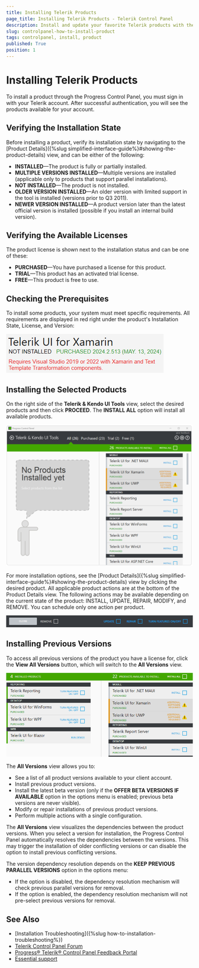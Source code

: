 ```yaml
---
title: Installing Telerik Products
page_title: Installing Telerik Products - Telerik Control Panel
description: Install and update your favorite Telerik products with the Telerik Control Panel.
slug: controlpanel-how-to-install-product
tags: controlpanel, install, product
published: True
position: 1 
---
```


# Installing Telerik Products

To install a product through the Progress Control Panel, you must sign in with your Telerik account. After successful authentication, you will see the products available for your account.

## Verifying the Installation State

Before installing a product, verify its installation state by navigating to the [Product Details]({%slug simplified-interface-guide%}#showing-the-product-details) view, and can be either of the following: 

* **INSTALLED**—The product is fully or partially installed. 
* **MULTIPLE VERSIONS INSTALLED**—Multiple versions are installed (applicable only to products that support parallel installations).
* **NOT INSTALLED**—The product is not installed. 
* **OLDER VERSION INSTALLED**—An older version with limited support in the tool is installed (versions prior to Q3 2011).
* **NEWER VERSION INSTALLED**—A product version later than the latest official version is installed (possible if you install an internal build version).

## Verifying the Available Licenses 
 
The product license is shown next to the installation status and can be one of these: 

* **PURCHASED**—You have purchased a license for this product.
* **TRIAL**—This product has an activated trial license.
* **FREE**—This product is free to use.

## Checking the Prerequisites

To install some products, your system must meet specific requirements. All requirements are displayed in red right under the product's Installation State, License, and Version:

![Blocking Issues Telerik Control Panel](images/blocking-issues-telerik-control-panel.png)

## Installing the Selected Products

On the right side of the **Telerik & Kendo UI Tools** view, select the desired products and then click **PROCEED**. The **INSTALL ALL** option will install all available products.

![Install Telerik Product](images/install-product.png)
 
For more installation options, see the [Product Details]({%slug simplified-interface-guide%}#showing-the-product-details) view by clicking the desired product. All applicable product actions are at the bottom of the Product Details view. The following actions may be available depending on the current state of the product: INSTALL, UPDATE, REPAIR, MODIFY, and REMOVE. You can schedule only one action per product.

![Actions Telerik Control Panel](images/actions-telerik-control-panel.png)

<!--
###  Preview

After you have selected some product actions, they are displayed in the preview step for final arrangement. The preview step provides:

* **Feature selection option** - The editable features include all Visual Studio integration features for a product.
* **Install location selection option** - Prior to running the installation, you can change the installation folder for this run.
* **Disk cost estimations**
* **License Agreement**

After you have selected which products to install, in the preview view you can configure the product features and the installation folder. In order to run the installation, you should accept the license agreement. Then, click **PROCEED** and the installation will start. After the installation has completed, you will be returned to the products view.

![Preview Telerik Control Panel](images/preview-telerik-control-panel.png)

## Installation progress

The installation progress view displays the installation information in three progress bars:
 * **Download progress**
 * **Current operation progress**
 * **Overall progress**

![Installation Progress Telerik Control Panel](images/installation-progress-telerik-control-panel.png)

After you have selected which products to install, in the preview view you can configure the product features and the installation folder. In order to run the installation, you should accept the license agreement. Then, click **PROCEED** and the installation will start. After the installation has completed, you will be returned to the products view.
-->

## Installing Previous Versions 

To access all previous versions of the product you have a license for, click the **View All Versions** button, which will switch to the **All Versions** view.

![All Versions Telerik Control Panel](images/all-versions-telerik-control-panel.gif)

The **All Versions** view allows you to:

* See a list of all product versions available to your client account.
* Install previous product versions.
* Install the latest beta version (only if the **OFFER BETA VERSIONS IF AVAILABLE** option in the options menu is enabled; previous beta versions are never visible).
* Modify or repair installations of previous product versions.
* Perform multiple actions with a single configuration.   

The **All Versions** view visualizes the dependencies between the product versions. When you select a version for installation, the Progress Control Panel automatically resolves the dependencies between the versions. This may trigger the installation of older conflicting versions or can disable the option to install previous conflicting versions.

The version dependency resolution depends on the **KEEP PREVIOUS PARALLEL VERSIONS** option in the options menu:

* If the option is disabled, the dependency resolution mechanism will check previous parallel versions for removal.
* If the option is enabled, the dependency resolution mechanism will not pre-select previous versions for removal.



<!-- ### Download progress

The download progress bar displays the download progress for the installation. On the right side you will
see the downloaded megabytes and the total download estimation.

### Current operation progress

The current operation progress bar shows the current operation progress. The current operation can be
one of the following: installation, repair and uninstallation. In the middle of the progress bar the current
operation name is displayed and on the right – the operation details.

### Overall progress

The overall progress bar shows the overall installation progress. It displays the completed operations
and the total operation count. -->

## See Also

* [Installation Troubleshooting]({%slug how-to-installation-troubleshooting%})
* [Telerik Control Panel Forum](https://www.telerik.com/forums/telerik-control-panel)
* [Progress® Telerik® Control Panel Feedback Portal](https://feedback.telerik.com/controlpanel) 
* [Essential support](http://www.telerik.com/support) 
